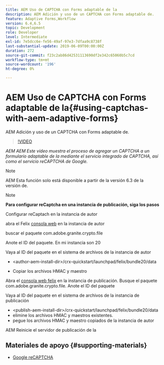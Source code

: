 ```yaml
---
title: AEM Uso de CAPTCHA con Forms adaptable de la
description: AEM Adición y uso de un CAPTCHA con Forms adaptable de.
feature: Adaptive Forms,Workflow
version: 6.4,6.5
topic: Development
role: Developer
level: Intermediate
exl-id: 7e5dcc6e-fe56-49af-97e3-7dfaa9c8738f
last-substantial-update: 2019-06-09T00:00:00Z
duration: 272
source-git-commit: f23c2ab86d42531113690df2e342c65060b5c7cd
workflow-type: tm+mt
source-wordcount: '196'
ht-degree: 0%

---
```


# AEM Uso de CAPTCHA con Forms adaptable de la{#using-captchas-with-aem-adaptive-forms}

AEM Adición y uso de un CAPTCHA con Forms adaptable de.

>[!VIDEO](https://video.tv.adobe.com/v/18336?quality=12&learn=on)

*AEM AEM Este vídeo muestra el proceso de agregar un CAPTCHA a un formulario adaptable de la mediante el servicio integrado de CAPTCHA, así como el servicio reCAPTCHA de Google.*

>[!NOTE]
>
>AEM Esta función solo está disponible a partir de la versión 6.3 de la versión de.

>[!NOTE]
>
>**Para configurar reCaptcha en una instancia de publicación, siga los pasos**
>
>Configurar reCaptach en la instancia de autor
>
>abra el Felix [consola web](http://localhost:4502/system/console/bundles) en la instancia de autor
>
>buscar el paquete com.adobe.granite.crypto.file
>
>Anote el ID del paquete. En mi instancia son 20
>
>Vaya al ID del paquete en el sistema de archivos de la instancia de autor
>
>* &lt;author-aem-install-dir>/crx-quickstart/launchpad/felix/bundle20/data
* Copiar los archivos HMAC y maestro
>
Abra el [consola web felix](http://localhost:4502/system/console/bundles) en la instancia de publicación. Busque el paquete com.adobe.granite.crypto.file. Anote el ID del paquete
>
Vaya al ID del paquete en el sistema de archivos de la instancia de publicación
>
* &lt;publish-aem-install-dir>/crx-quickstart/launchpad/felix/bundle20/data
* elimine los archivos HMAC y maestros existentes.
* pegue los archivos HMAC y maestro copiados de la instancia de autor
>
AEM Reinicie el servidor de publicación de la

## Materiales de apoyo {#supporting-materials}

* [Google reCAPTCHA](https://www.google.com/recaptcha)

